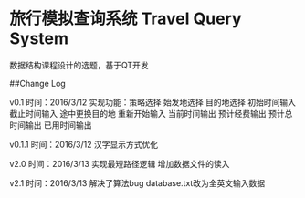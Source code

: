 ﻿# 旅行模拟查询系统 Travel Query System
数据结构课程设计的选题，基于QT开发

##Change Log

v0.1 
时间：2016/3/12
实现功能：策略选择 始发地选择 目的地选择 初始时间输入 截止时间输入
途中更换目的地 重新开始输入 当前时间输出 预计经费输出
预计总时间输出 已用时间输出

v0.1.1
时间：2016/3/12
汉字显示方式优化

v2.0
时间：2016/3/13
实现最短路径逻辑
增加数据文件的读入

v2.1
时间：2016/3/13
解决了算法bug
database.txt改为全英文输入数据
